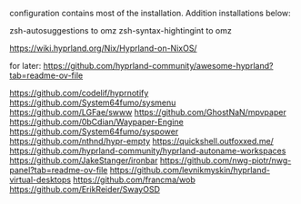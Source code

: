 configuration contains most of the installation. Addition installations below:

zsh-autosuggestions to omz
zsh-syntax-hightingint to omz









https://wiki.hyprland.org/Nix/Hyprland-on-NixOS/


for later:
https://github.com/hyprland-community/awesome-hyprland?tab=readme-ov-file





https://github.com/codelif/hyprnotify
https://github.com/System64fumo/sysmenu
https://github.com/LGFae/swww
https://github.com/GhostNaN/mpvpaper
https://github.com/0bCdian/Waypaper-Engine
https://github.com/System64fumo/syspower
https://github.com/nthnd/hypr-empty
https://quickshell.outfoxxed.me/
https://github.com/hyprland-community/hyprland-autoname-workspaces
https://github.com/JakeStanger/ironbar
https://github.com/nwg-piotr/nwg-panel?tab=readme-ov-file
https://github.com/levnikmyskin/hyprland-virtual-desktops
https://github.com/francma/wob
https://github.com/ErikReider/SwayOSD